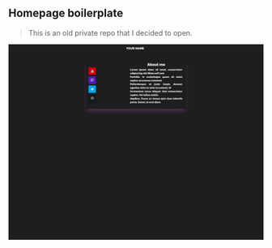 ## Homepage boilerplate

> This is an old private repo that I decided to open.

<img width="1000px" src="https://github.com/Gibsol/homepage-boilerplate/blob/main/public/demo.png?raw=true" alt="demo of the page" />
